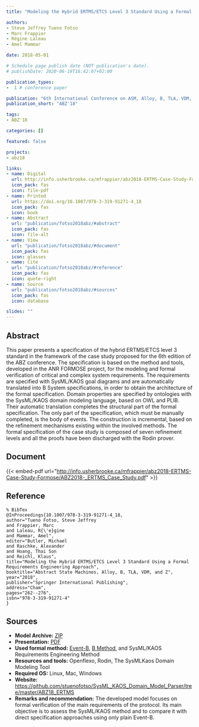 ```yaml
---
title: "Modeling the Hybrid ERTMS/ETCS Level 3 Standard Using a Formal Requirements Engineering Approach"

authors:
- Steve Jeffrey Tueno Fotso
- Marc Frappier
- Régine Laleau
- Amel Mammar

date: 2018-05-01

# Schedule page publish date (NOT publication's date).
# publishDate: 2020-06-19T16:42:07+02:00

publication_types:
-  1 # conference paper

publication: "6th International Conference on ASM, Alloy, B, TLA, VDM, and Z (ABZ'18)"
publication_short: "ABZ'18"

tags:
- ABZ'18

categories: []

featured: false

projects:
- abz18

links:
- name: Digital
  url: http://info.usherbrooke.ca/mfrappier/abz2018-ERTMS-Case-Study-Formose/ABZ2018-_ERTMS_Case_Study.pdf
  icon_pack: fas
  icon: file-pdf
- name: Printed
  url: https://doi.org/10.1007/978-3-319-91271-4_18
  icon_pack: fas
  icon: book
- name: Abstract
  url: "publication/fotso2018abz/#abstract"
  icon_pack: fas
  icon: file-alt
- name: View
  url: "publication/fotso2018abz/#document"
  icon_pack: fas
  icon: glasses
- name: Cite
  url: "publication/fotso2018abz/#reference"
  icon_pack: fas
  icon: quote-right
- name: Source
  url: "publication/fotso2018abz/#sources"
  icon_pack: fas
  icon: database

slides: ""
---
```


## Abstract

This paper presents a specification of the hybrid ERTMS/ETCS level 3 standard in the framework of the case study proposed for the 6th edition of the ABZ conference. The specification is based on the method and tools, developed in the ANR FORMOSE project, for the modeling and formal verification of critical and complex system requirements. The requirements are specified with SysML/KAOS goal diagrams and are automatically translated into B System specifications, in order to obtain the architecture of the formal specification. Domain properties are specified by ontologies with the SysML/KAOS domain modeling language, based on OWL and PLIB. Their automatic translation completes the structural part of the formal specification. The only part of the specification, which must be manually completed, is the body of events. The construction is incremental, based on the refinement mechanisms existing within the involved methods. The formal specification of the case study is composed of seven refinement levels and all the proofs have been discharged with the Rodin prover.

## Document

{{< embed-pdf url="http://info.usherbrooke.ca/mfrappier/abz2018-ERTMS-Case-Study-Formose/ABZ2018-_ERTMS_Case_Study.pdf" >}}

## Reference

~~~
% BibTex
@InProceedings{10.1007/978-3-319-91271-4_18,
author="Tueno Fotso, Steve Jeffrey
and Frappier, Marc
and Laleau, R{\'e}gine
and Mammar, Amel",
editor="Butler, Michael
and Raschke, Alexander
and Hoang, Thai Son
and Reichl, Klaus",
title="Modeling the Hybrid ERTMS/ETCS Level 3 Standard Using a Formal Requirements Engineering Approach",
booktitle="Abstract State Machines, Alloy, B, TLA, VDM, and Z",
year="2018",
publisher="Springer International Publishing",
address="Cham",
pages="262--276",
isbn="978-3-319-91271-4"
}
~~~

## Sources

- **Model Archive:**
  [ZIP](/data/abz18/fotso2018abz.zip)
- **Presentation:**
  [PDF](/data/abz18/fotso2018abz.pdf)
- **Used formal method:**
  [Event-B](/method/event-b), [B Method](/method/b), and SysML/KAOS Requirements Engineering Method
- **Resources and tools:**
  Openflexo, Rodin, The SysMLKaos Domain Modeling Tool
- **Required OS:**
  Linux, Mac, Windows
- **Website:**
  https://github.com/stuenofotso/SysML_KAOS_Domain_Model_Parser/tree/master/ABZ18_ERTMS
- **Remarks and recommendation:**
  The developed model focuses on formal verification of the main requirements of the protocol. Its main objective is to assess the SysML/KAOS method and to compare it with direct specification approaches using only plain Event-B.

